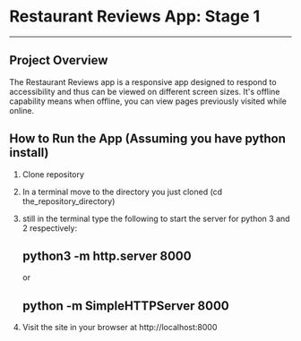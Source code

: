 # Restaurant Reviews App: Stage 1
---

## Project Overview

The Restaurant Reviews app is a responsive app designed to respond to accessibility and thus can be viewed on different screen sizes. It's offline capability means when offline, you can view pages previously visited while online.

## How to Run the App (Assuming you have python install)
1. Clone repository
2. In a terminal move to the directory you just cloned (cd the_repository_directory)
3. still in the terminal  type the following to start the server for python 3 and 2 respectively: 

    python3 -m http.server 8000
    -
    or
    
    python -m SimpleHTTPServer 8000
    -
4. Visit the site in your browser at http://localhost:8000




